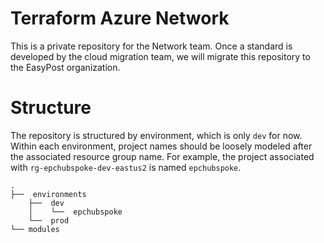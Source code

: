 # Terraform Azure Network
This is a private repository for the Network team. Once a standard is developed by the cloud migration team, we will migrate this repository to the EasyPost organization. 

# Structure
The repository is structured by environment, which is only `dev` for now. Within each environment, project names should be loosely modeled after the associated resource group name. 
For example, the project associated with `rg-epchubspoke-dev-eastus2` is named `epchubspoke`. 


```
.
├──  environments
    ├──  dev
    │    └──  epchubspoke
    └──  prod
└── modules
```